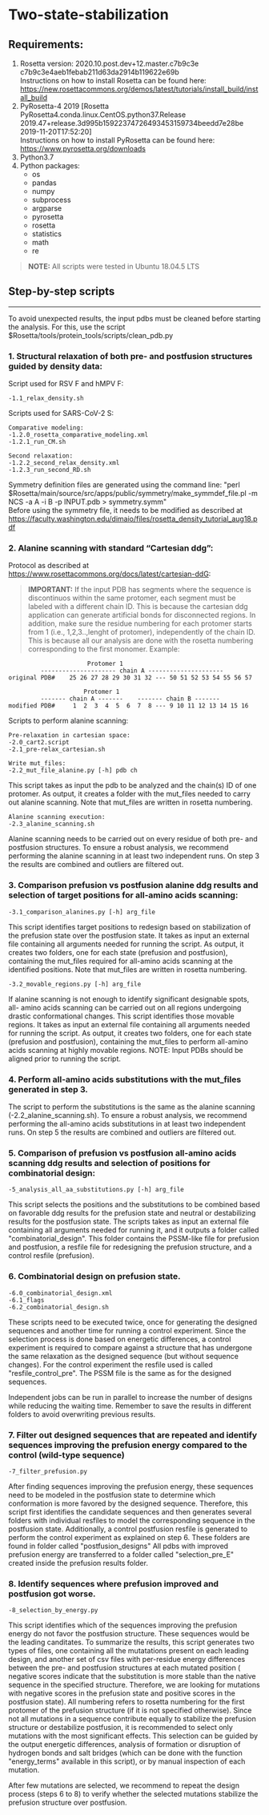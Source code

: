 # Two-state-stabilization
## Requirements:

1. Rosetta version: 2020.10.post.dev+12.master.c7b9c3e c7b9c3e4aeb1febab211d63da2914b119622e69b  
   Instructions on how to install Rosetta can be found here: https://new.rosettacommons.org/demos/latest/tutorials/install_build/install_build
3. PyRosetta-4 2019 [Rosetta PyRosetta4.conda.linux.CentOS.python37.Release 2019.47+release.3d995b15922374726493453159734beedd7e28be 2019-11-20T17:52:20]  
   Instructions on how to install PyRosetta can be found here: https://www.pyrosetta.org/downloads
5. Python3.7
6. Python packages: 
	- os
 	- pandas 
 	- numpy
 	- subprocess
 	- argparse
 	- pyrosetta 
 	- rosetta
 	- statistics
 	- math
 	- re

> **NOTE:** All scripts were tested in Ubuntu 18.04.5 LTS

## Step-by-step scripts
--------------------- 
To avoid unexpected results, the input pdbs must be cleaned before starting the analysis. For this, use the script $Rosetta/tools/protein_tools/scripts/clean_pdb.py

### 1. Structural relaxation of both pre- and postfusion structures guided by density data: 

Script used for RSV F and hMPV F:

	-1.1_relax_density.sh

Scripts used for SARS-CoV-2 S:

	Comparative modeling:
	-1.2.0_rosetta_comparative_modeling.xml
	-1.2.1_run_CM.sh

	Second relaxation:
	-1.2.2_second_relax_density.xml
	-1.2.3_run_second_RD.sh

Symmetry definition files are generated using the command line: "perl $Rosetta/main/source/src/apps/public/symmetry/make_symmdef_file.pl -m NCS -a A -i B -p INPUT.pdb > symmetry.symm"  
Before using the symmetry file, it needs to be modified as described at https://faculty.washington.edu/dimaio/files/rosetta_density_tutorial_aug18.pdf

### 2. Alanine scanning with standard “Cartesian ddg”:

Protocol as described at https://www.rosettacommons.org/docs/latest/cartesian-ddG:

> **IMPORTANT:** If the input PDB has segments where the sequence is discontinuos within the same protomer, each segment must be labeled with a different chain ID. This is because the cartesian ddg application can generate artificial bonds for disconnected regions. 
In addition, make sure the residue numbering for each protomer starts from 1 (i.e., 1,2,3..,lenght of protomer), independently of the chain ID. This is because all our analysis are done with the rosetta numbering corresponding to the first monomer. 
Example:    

					      Protomer 1
			 --------------------- chain A ---------------------
	original PDB#    25 26 27 28 29 30 31 32 --- 50 51 52 53 54 55 56 57

					     Protomer 1
			 ------- chain A -------    ------- chain B -------
	modified PDB#     1  2  3  4  5  6  7  8 --- 9 10 11 12 13 14 15 16


Scripts to perform alanine scanning:

	Pre-relaxation in cartesian space:
	-2.0_cart2.script
	-2.1_pre-relax_cartesian.sh

	Write mut_files:
	-2.2_mut_file_alanine.py [-h] pdb ch 
This script takes as input the pdb to be analyzed and the chain(s) ID of one protomer. As output, it creates a folder with the mut_files needed to carry out alanine scanning. Note that mut_files are written in rosetta numbering. 

	Alanine scanning execution:
	-2.3_alanine_scanning.sh

Alanine scanning needs to be carried out on every residue of both pre- and postfusion structures. To ensure a robust analysis, we recommend performing the alanine scanning in at least two independent runs. On step 3 the results are combined and outliers are filtered out. 


### 3. Comparison prefusion vs postfusion alanine ddg results and selection of target positions for all-amino acids scanning: 

	-3.1_comparison_alanines.py [-h] arg_file 
This script identifies target positions to redesign based on stabilization of the prefusion state over the postfusion state. It takes as input an external file containing all arguments needed for running the script. As output, it creates two folders, one for each state (prefusion and postfusion), containing the mut_files required for all-amino acids scanning at the identified positions. Note that mut_files are written in rosetta numbering. 

	-3.2_movable_regions.py [-h] arg_file
If alanine scanning is not enough to identify significant designable spots, all- amino acids scanning can be carried out on all regions undergoing drastic conformational changes. This script identifies those movable regions. It takes as input an external file containing all arguments needed for running the script. As output, it creates two folders, one for each state (prefusion and postfusion), containing the mut_files to perform all-amino acids scanning at highly movable regions. NOTE: Input PDBs should be aligned prior to running the script.


### 4. Perform all-amino acids substitutions with the mut_files generated in step 3. 
The script to perform the substitutions is the same as the alanine scanning (-2.2_alanine_scanning.sh). To ensure a robust analysis, we recommend performing the all-amino acids substitutions in at least two independent runs. On step 5 the results are combined and outliers are filtered out. 


### 5. Comparison of prefusion vs postfusion all-amino acids scanning ddg results and selection of positions for combinatorial design:
	
	-5_analysis_all_aa_substitutions.py [-h] arg_file
This script selects the positions and the substitutions to be combined based on favorable ddg results for the prefusion state and neutral or destabilizing results for the postfusion state. The scripts takes as input an external file containing all arguments needed for running it, and it outputs a folder called "combinatorial_design". This folder contains the PSSM-like file for prefusion and postfusion, a resfile file for redesigning the prefusion structure, and a control resfile (prefusion).


### 6. Combinatorial design on prefusion state. 

	-6.0_combinatorial_design.xml
	-6.1_flags
	-6.2_combinatorial_design.sh
	
These scripts need to be executed twice, once for generating the designed sequences and another time for running a control experiment. Since the selection process is done based on energetic differences, a control experiment is required to compare against a structure that has undergone the same relaxation as the designed sequence (but without sequence changes). For the control experiment the resfile used is called "resfile_control_pre". The PSSM file is the same as for the designed sequences.

Independent jobs can be run in parallel to increase the number of designs while reducing the waiting time. Remember to save the results in different folders to avoid overwriting previous results.


### 7. Filter out designed sequences that are repeated and identify sequences improving the prefusion energy compared to the control (wild-type sequence)

	-7_filter_prefusion.py

After finding sequences improving the prefusion energy, these sequences need to be modeled in the postfusion state to determine which conformation is more favored by the designed sequence. Therefore, this script first identifies the candidate sequences and then generates several folders with individual resfiles to model the corresponding sequence in the postfusion state. Additionally, a control postfusion resfile is generated to perform the control experiment as explained on step 6. These folders are found in folder called "postfusion_designs"
All pdbs with improved prefusion energy are transferred to a folder called "selection_pre_E" created inside the prefusion results folder.

### 8. Identify sequences where prefusion improved and postfusion got worse. 

	-8_selection_by_energy.py

This script identifies which of the sequences improving the prefusion energy do not favor the postfusion structure. These sequences would be the leading canditates. To summarize the results, this script generates two types of files, one containing all the mutatations present on each leading design, and another set of csv files with per-residue energy differences between the pre- and postfusion structures at each mutated position ( negative scores indicate that the substitution is more stable than the native sequence in the specified structure. Therefore, we are looking for mutations with negative scores in the prefusion state and positive scores in the postfusion state). All numbering refers to rosetta numbering for the first protomer of the prefusion structure (if it is not specified otherwise).
Since not all mutations in a sequence contribute equally to stabilize the prefusion structure or destabilize postfusion, it is recommended to select only mutations with the most significant effects. This selection can be guided by the output energetic differences, analysis  of formation or disruption of hydrogen bonds and salt bridges (which can be done with the function "energy_terms" available in this script), or by manual inspection of each mutation.  

After few mutations are selected, we recommend to repeat the design process (steps 6 to 8) to verify whether the selected mutations stabilize the prefusion structure over postfusion.


